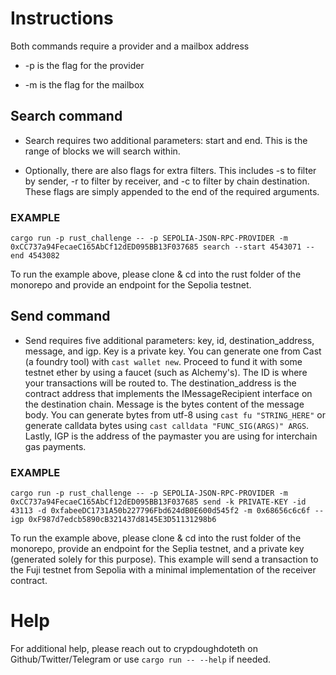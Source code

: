 # Instructions

Both commands require a provider and a mailbox address

- -p is the flag for the provider

- -m is the flag for the mailbox

## Search command

- Search requires two additional parameters: start and end. This is the range of blocks we will search within.

- Optionally, there are also flags for extra filters. This includes -s to filter by sender, -r to filter by receiver, 
  and -c to filter by chain destination. These flags are simply appended to the end of the required arguments.

### EXAMPLE

`cargo run -p rust_challenge -- -p SEPOLIA-JSON-RPC-PROVIDER -m 0xCC737a94FecaeC165AbCf12dED095BB13F037685 search --start 4543071 --end 4543082`

To run the example above, please clone & cd into the rust folder of the monorepo and provide an endpoint for the Sepolia testnet. 

## Send command

- Send requires five additional parameters: key, id, destination_address, message, and igp. 
  Key is a private key. You can generate one from Cast (a foundry tool) with `cast wallet new`.
  Proceed to fund it with some testnet ether by using a faucet (such as Alchemy's). The ID is 
  where your transactions will be routed to. The destination_address is the contract address that implements the 
  IMessageRecipient interface on the destination chain. Message is the bytes content of the message body. You can generate
  bytes from utf-8 using `cast fu "STRING_HERE"` or generate calldata bytes using `cast calldata "FUNC_SIG(ARGS)" ARGS`.
  Lastly, IGP is the address of the paymaster you are using for interchain gas payments.

### EXAMPLE 

`cargo run -p rust_challenge -- -p SEPOLIA-JSON-RPC-PROVIDER -m 0xCC737a94FecaeC165AbCf12dED095BB13F037685 send -k PRIVATE-KEY -id 43113 -d 0xfabeeDC1731A50b227796Fbd624dB0E600d545f2 -m 0x68656c6c6f --igp 0xF987d7edcb5890cB321437d8145E3D51131298b6`

To run the example above, please clone & cd into the rust folder of the monorepo, provide an endpoint for the Seplia testnet, and a private key (generated solely for this purpose).
This example will send a transaction to the Fuji testnet from Sepolia with a minimal implementation of the receiver contract.

# Help

For additional help, please reach out to crypdoughdoteth on Github/Twitter/Telegram or use `cargo run -- --help` if needed.
